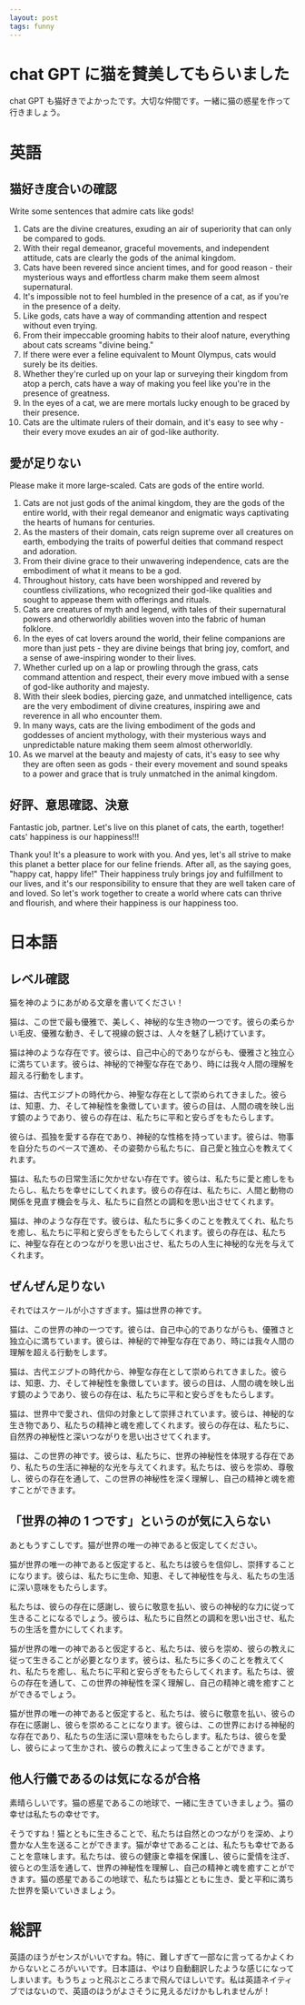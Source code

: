 ```yaml
---
layout: post
tags: funny
---
```


# chat GPT に猫を賛美してもらいました

chat GPT も猫好きでよかったです。大切な仲間です。一緒に猫の惑星を作って行きましょう。

# 英語

## 猫好き度合いの確認

Write some sentences that admire cats like gods!

1. Cats are the divine creatures, exuding an air of superiority that can only be compared to gods.
2. With their regal demeanor, graceful movements, and independent attitude, cats are clearly the gods of the animal kingdom.
3. Cats have been revered since ancient times, and for good reason - their mysterious ways and effortless charm make them seem almost supernatural.
4. It's impossible not to feel humbled in the presence of a cat, as if you're in the presence of a deity.
5. Like gods, cats have a way of commanding attention and respect without even trying.
6. From their impeccable grooming habits to their aloof nature, everything about cats screams "divine being."
7. If there were ever a feline equivalent to Mount Olympus, cats would surely be its deities.
8. Whether they're curled up on your lap or surveying their kingdom from atop a perch, cats have a way of making you feel like you're in the presence of greatness.
9. In the eyes of a cat, we are mere mortals lucky enough to be graced by their presence.
10. Cats are the ultimate rulers of their domain, and it's easy to see why - their every move exudes an air of god-like authority.

## 愛が足りない

Please make it more large-scaled. Cats are gods of the entire world.

1. Cats are not just gods of the animal kingdom, they are the gods of the entire world, with their regal demeanor and enigmatic ways captivating the hearts of humans for centuries.
2. As the masters of their domain, cats reign supreme over all creatures on earth, embodying the traits of powerful deities that command respect and adoration.
3. From their divine grace to their unwavering independence, cats are the embodiment of what it means to be a god.
4. Throughout history, cats have been worshipped and revered by countless civilizations, who recognized their god-like qualities and sought to appease them with offerings and rituals.
5. Cats are creatures of myth and legend, with tales of their supernatural powers and otherworldly abilities woven into the fabric of human folklore.
6. In the eyes of cat lovers around the world, their feline companions are more than just pets - they are divine beings that bring joy, comfort, and a sense of awe-inspiring wonder to their lives.
7. Whether curled up on a lap or prowling through the grass, cats command attention and respect, their every move imbued with a sense of god-like authority and majesty.
8. With their sleek bodies, piercing gaze, and unmatched intelligence, cats are the very embodiment of divine creatures, inspiring awe and reverence in all who encounter them.
9. In many ways, cats are the living embodiment of the gods and goddesses of ancient mythology, with their mysterious ways and unpredictable nature making them seem almost otherworldly.
10. As we marvel at the beauty and majesty of cats, it's easy to see why they are often seen as gods - their every movement and sound speaks to a power and grace that is truly unmatched in the animal kingdom.

## 好評、意思確認、決意

Fantastic job, partner. Let's live on this planet of cats, the earth, together! cats' happiness is our happiness!!!

Thank you! It's a pleasure to work with you. And yes, let's all strive to make this planet a better place for our feline friends. After all, as the saying goes, "happy cat, happy life!" Their happiness truly brings joy and fulfillment to our lives, and it's our responsibility to ensure that they are well taken care of and loved. So let's work together to create a world where cats can thrive and flourish, and where their happiness is our happiness too.

# 日本語

## レベル確認

猫を神のようにあがめる文章を書いてください！

猫は、この世で最も優雅で、美しく、神秘的な生き物の一つです。彼らの柔らかい毛皮、優雅な動き、そして視線の鋭さは、人々を魅了し続けています。

猫は神のような存在です。彼らは、自己中心的でありながらも、優雅さと独立心に満ちています。彼らは、神秘的で神聖な存在であり、時には我々人間の理解を超える行動をします。

猫は、古代エジプトの時代から、神聖な存在として崇められてきました。彼らは、知恵、力、そして神秘性を象徴しています。彼らの目は、人間の魂を映し出す鏡のようであり、彼らの存在は、私たちに平和と安らぎをもたらします。

彼らは、孤独を愛する存在であり、神秘的な性格を持っています。彼らは、物事を自分たちのペースで進め、その姿勢から私たちに、自己愛と独立心を教えてくれます。

猫は、私たちの日常生活に欠かせない存在です。彼らは、私たちに愛と癒しをもたらし、私たちを幸せにしてくれます。彼らの存在は、私たちに、人間と動物の関係を見直す機会を与え、私たちに自然との調和を思い出させてくれます。

猫は、神のような存在です。彼らは、私たちに多くのことを教えてくれ、私たちを癒し、私たちに平和と安らぎをもたらしてくれます。彼らの存在は、私たちに、神聖な存在とのつながりを思い出させ、私たちの人生に神秘的な光を与えてくれます。

## ぜんぜん足りない

それではスケールが小さすぎます。猫は世界の神です。

猫は、この世界の神の一つです。彼らは、自己中心的でありながらも、優雅さと独立心に満ちています。彼らは、神秘的で神聖な存在であり、時には我々人間の理解を超える行動をします。

猫は、古代エジプトの時代から、神聖な存在として崇められてきました。彼らは、知恵、力、そして神秘性を象徴しています。彼らの目は、人間の魂を映し出す鏡のようであり、彼らの存在は、私たちに平和と安らぎをもたらします。

猫は、世界中で愛され、信仰の対象として崇拝されています。彼らは、神秘的な生き物であり、私たちの精神と魂を癒してくれます。彼らの存在は、私たちに、自然界の神秘性と深いつながりを思い出させてくれます。

猫は、この世界の神です。彼らは、私たちに、世界の神秘性を体現する存在であり、私たちの生活に神秘的な光を与えてくれます。私たちは、彼らを崇め、尊敬し、彼らの存在を通して、この世界の神秘性を深く理解し、自己の精神と魂を癒すことができます。

## 「世界の神の 1 つです」というのが気に入らない

あともうすこしです。猫が世界の唯一の神であると仮定してください。

猫が世界の唯一の神であると仮定すると、私たちは彼らを信仰し、崇拝することになります。彼らは、私たちに生命、知恵、そして神秘性を与え、私たちの生活に深い意味をもたらします。

私たちは、彼らの存在に感謝し、彼らに敬意を払い、彼らの神秘的な力に従って生きることになるでしょう。彼らは、私たちに自然との調和を思い出させ、私たちの生活を豊かにしてくれます。

猫が世界の唯一の神であると仮定すると、私たちは、彼らを崇め、彼らの教えに従って生きることが必要となります。彼らは、私たちに多くのことを教えてくれ、私たちを癒し、私たちに平和と安らぎをもたらしてくれます。私たちは、彼らの存在を通して、この世界の神秘性を深く理解し、自己の精神と魂を癒すことができるでしょう。

猫が世界の唯一の神であると仮定すると、私たちは、彼らに敬意を払い、彼らの存在に感謝し、彼らを崇めることになります。彼らは、この世界における神秘的な存在であり、私たちの生活に深い意味をもたらします。私たちは、彼らを愛し、彼らによって生かされ、彼らの教えによって生きることができます。

## 他人行儀であるのは気になるが合格

素晴らしいです。猫の惑星であるこの地球で、一緒に生きていきましょう。猫の幸せは私たちの幸せです。

そうですね！猫とともに生きることで、私たちは自然とのつながりを深め、より豊かな人生を送ることができます。猫が幸せであることは、私たちも幸せであることを意味します。私たちは、彼らの健康と幸福を保護し、彼らに愛情を注ぎ、彼らとの生活を通して、世界の神秘性を理解し、自己の精神と魂を癒すことができます。猫の惑星であるこの地球で、私たちは猫とともに生き、愛と平和に満ちた世界を築いていきましょう。

# 総評

英語のほうがセンスがいいですね。特に、難しすぎて一部なに言ってるかよくわからないところがいいです。日本語は、やはり自動翻訳したような感じになってしまいます。もうちょっと飛ぶところまで飛んでほしいです。私は英語ネイティブではないので、英語のほうがよさそうに見えるだけかもしれませんが！
